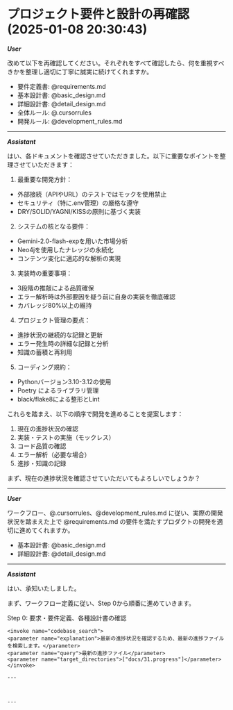 <!-- Generated by SpecStory -->

# プロジェクト要件と設計の再確認 (2025-01-08 20:30:43)

_**User**_

改めて以下を再確認してください。それぞれをすべて確認したら、何を重視すべきかを整理し適切に丁寧に誠実に続けてくれますか。
- 要件定義書: @requirements.md
- 基本設計書: @basic_design.md
- 詳細設計書: @detail_design.md
- 全体ルール: @.cursorrules
- 開発ルール: @development_rules.md 

---

_**Assistant**_

はい、各ドキュメントを確認させていただきました。以下に重要なポイントを整理させていただきます：

1. 最重要な開発方針：
- 外部接続（APIやURL）のテストではモックを使用禁止
- セキュリティ（特に.env管理）の厳格な遵守
- DRY/SOLID/YAGNI/KISSの原則に基づく実装

2. システムの核となる要件：
- Gemini-2.0-flash-expを用いた市場分析
- Neo4jを使用したナレッジの永続化
- コンテンツ変化に適応的な解析の実現

3. 実装時の重要事項：
- 3段階の推敲による品質確保
- エラー解析時は外部要因を疑う前に自身の実装を徹底確認
- カバレッジ80%以上の維持

4. プロジェクト管理の要点：
- 進捗状況の継続的な記録と更新
- エラー発生時の詳細な記録と分析
- 知識の蓄積と再利用

5. コーディング規約：
- Pythonバージョン3.10-3.12の使用
- Poetry によるライブラリ管理
- black/flake8による整形とLint

これらを踏まえ、以下の順序で開発を進めることを提案します：

1. 現在の進捗状況の確認
2. 実装・テストの実施（モックレス）
3. コード品質の確認
4. エラー解析（必要な場合）
5. 進捗・知識の記録

まず、現在の進捗状況を確認させていただいてもよろしいでしょうか？

---

_**User**_

ワークフロー、@.cursorrules、@development_rules.md に従い、実際の開発状況を踏まえた上で @requirements.md の要件を満たすプロダクトの開発を適切に進めてくれますか。
- 基本設計書:  @basic_design.md
- 詳細設計書:  @detail_design.md

---

_**Assistant**_

はい、承知いたしました。

まず、ワークフロー定義に従い、Step 0から順番に進めていきます。

Step 0: 要求・要件定義、各種設計書の確認
```antml:function_calls>
<invoke name="codebase_search">
<parameter name="explanation">最新の進捗状況を確認するため、最新の進捗ファイルを検索します。</parameter>
<parameter name="query">最新の進捗ファイル</parameter>
<parameter name="target_directories">["docs/31.progress"]</parameter>
</invoke>

---



---

